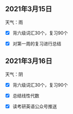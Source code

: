 ## 2021年3月15日

天气：雨

- [x] 背六级词汇30个，复习90个
- [x] 对第一周的复习进行总结


## 2021年3月16日

天气：阴

- [x] 背六级词汇30个，复习90个

- [x] 总结线性代数

- [x] 读考研英语公众号推送

  
